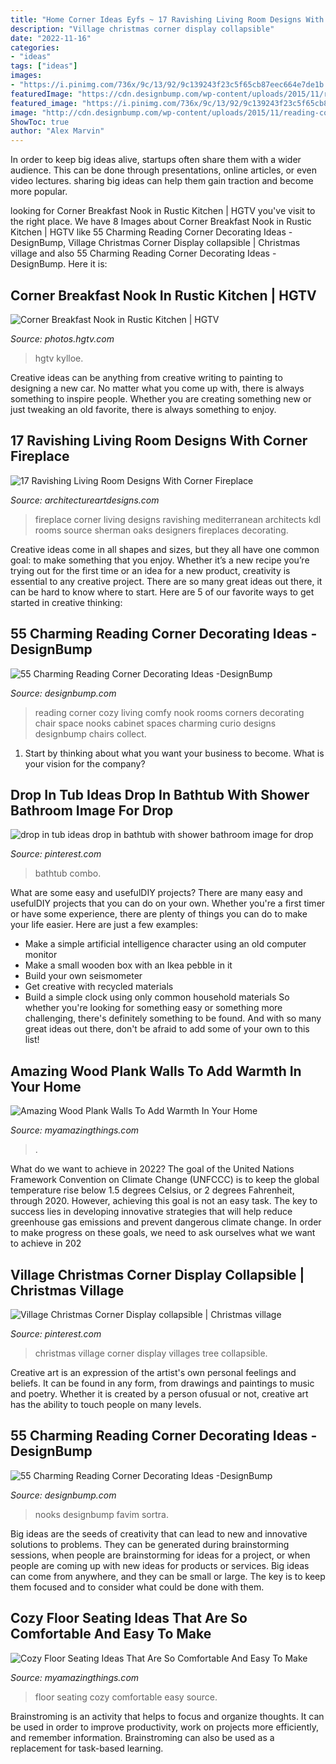 ```yaml
---
title: "Home Corner Ideas Eyfs ~ 17 Ravishing Living Room Designs With Corner Fireplace"
description: "Village christmas corner display collapsible"
date: "2022-11-16"
categories:
- "ideas"
tags: ["ideas"]
images:
- "https://i.pinimg.com/736x/9c/13/92/9c139243f23c5f65cb87eec664e7de1b.jpg"
featuredImage: "https://cdn.designbump.com/wp-content/uploads/2015/11/reading-corner-nook49.jpg"
featured_image: "https://i.pinimg.com/736x/9c/13/92/9c139243f23c5f65cb87eec664e7de1b.jpg"
image: "http://cdn.designbump.com/wp-content/uploads/2015/11/reading-corner-nook08.jpg"
ShowToc: true
author: "Alex Marvin"
---
```



In order to keep big ideas alive, startups often share them with a wider audience. This can be done through presentations, online articles, or even video lectures. sharing big ideas can help them gain traction and become more popular.

	

		
looking for Corner Breakfast Nook in Rustic Kitchen | HGTV you've visit to the right place. We have 8 Images about Corner Breakfast Nook in Rustic Kitchen | HGTV like 55 Charming Reading Corner Decorating Ideas -DesignBump, Village Christmas Corner Display collapsible | Christmas village and also 55 Charming Reading Corner Decorating Ideas -DesignBump. Here it is:
		
    
## Corner Breakfast Nook In Rustic Kitchen | HGTV

<img loading=lazy src="https://hgtvhome.sndimg.com/content/dam/images/hgtv/fullset/2013/4/10/3/CI-Rustic-Elegance_kitchen-with-corner-breakfast-nook-pg26_3x4.jpg.rend.hgtvcom.616.822.suffix/1400978807447.jpeg" onerror="this.onerror=null;this.src='https://tse3.mm.bing.net/th?id=OIP.zuCMT5BEdH0Xq2mkba7zBwHaJ4&amp;pid=15.1';" alt="Corner Breakfast Nook in Rustic Kitchen | HGTV">

_Source: photos.hgtv.com_

>hgtv kylloe. 

	

Creative ideas can be anything from creative writing to painting to designing a new car. No matter what you come up with, there is always something to inspire people. Whether you are creating something new or just tweaking an old favorite, there is always something to enjoy.

    
## 17 Ravishing Living Room Designs With Corner Fireplace

<img loading=lazy src="https://www.architectureartdesigns.com/wp-content/uploads/2014/12/868.jpg" onerror="this.onerror=null;this.src='https://tse3.mm.bing.net/th?id=OIP.4vSxkK43zFy8Z0SuCKYJNQAAAA&amp;pid=15.1';" alt="17 Ravishing Living Room Designs With Corner Fireplace">

_Source: architectureartdesigns.com_

>fireplace corner living designs ravishing mediterranean architects kdl rooms source sherman oaks designers fireplaces decorating. 

	

Creative ideas come in all shapes and sizes, but they all have one common goal: to make something that you enjoy. Whether it’s a new recipe you’re trying out for the first time or an idea for a new product, creativity is essential to any creative project. There are so many great ideas out there, it can be hard to know where to start. Here are 5 of our favorite ways to get started in creative thinking: 

    
## 55 Charming Reading Corner Decorating Ideas -DesignBump

<img loading=lazy src="https://cdn.designbump.com/wp-content/uploads/2015/11/reading-corner-nook49.jpg" onerror="this.onerror=null;this.src='https://tse4.mm.bing.net/th?id=OIP.o9E2bFVJzG_Gqxi0ooqvhAHaJ4&amp;pid=15.1';" alt="55 Charming Reading Corner Decorating Ideas -DesignBump">

_Source: designbump.com_

>reading corner cozy living comfy nook rooms corners decorating chair space nooks cabinet spaces charming curio designs designbump chairs collect. 

	

1) Start by thinking about what you want your business to become. What is your vision for the company?

    
## Drop In Tub Ideas Drop In Bathtub With Shower Bathroom Image For Drop

<img loading=lazy src="https://i.pinimg.com/736x/9c/13/92/9c139243f23c5f65cb87eec664e7de1b.jpg" onerror="this.onerror=null;this.src='https://tse1.mm.bing.net/th?id=OIP.Oh60p5LazwY7_E70KH3gzQHaJ4&amp;pid=15.1';" alt="drop in tub ideas drop in bathtub with shower bathroom image for drop">

_Source: pinterest.com_

>bathtub combo. 

	

What are some easy and usefulDIY projects?
There are many easy and usefulDIY projects that you can do on your own. Whether you're a first timer or have some experience, there are plenty of things you can do to make your life easier. Here are just a few examples: 
- Make a simple artificial intelligence character using an old computer monitor 
- Make a small wooden box with an Ikea pebble in it 
- Build your own seismometer 
- Get creative with recycled materials 
- Build a simple clock using only common household materials 
So whether you're looking for something easy or something more challenging, there's definitely something to be found. And with so many great ideas out there, don't be afraid to add some of your own to this list!

    
## Amazing Wood Plank Walls To Add Warmth In Your Home

<img loading=lazy src="https://myamazingthings.com/wp-content/uploads/2017/07/diy-wooden-plank-wall-5.jpg" onerror="this.onerror=null;this.src='https://tse3.mm.bing.net/th?id=OIP.pPx-HbsnU6vskf4RoZyrjgHaJ3&amp;pid=15.1';" alt="Amazing Wood Plank Walls To Add Warmth In Your Home">

_Source: myamazingthings.com_

>. 

	

What do we want to achieve in 2022?
The goal of the United Nations Framework Convention on Climate Change (UNFCCC) is to keep the global temperature rise below 1.5 degrees Celsius, or 2 degrees Fahrenheit, through 2020. However, achieving this goal is not an easy task. The key to success lies in developing innovative strategies that will help reduce greenhouse gas emissions and prevent dangerous climate change. In order to make progress on these goals, we need to ask ourselves what we want to achieve in 202
    
## Village Christmas Corner Display Collapsible | Christmas Village

<img loading=lazy src="https://i.pinimg.com/736x/9a/dc/25/9adc2586255334d05a0f898411f6fdd5.jpg" onerror="this.onerror=null;this.src='https://tse4.mm.bing.net/th?id=OIP.KkwKNuUQuCGwIM0dq_fVswHaJ3&amp;pid=15.1';" alt="Village Christmas Corner Display collapsible | Christmas village">

_Source: pinterest.com_

>christmas village corner display villages tree collapsible. 

	

Creative art is an expression of the artist's own personal feelings and beliefs. It can be found in any form, from drawings and paintings to music and poetry. Whether it is created by a person ofusual or not, creative art has the ability to touch people on many levels.

    
## 55 Charming Reading Corner Decorating Ideas -DesignBump

<img loading=lazy src="http://cdn.designbump.com/wp-content/uploads/2015/11/reading-corner-nook08.jpg" onerror="this.onerror=null;this.src='https://tse2.mm.bing.net/th?id=OIP.Pt200OS5GDaQzj09eI_-DQHaLH&amp;pid=15.1';" alt="55 Charming Reading Corner Decorating Ideas -DesignBump">

_Source: designbump.com_

>nooks designbump favim sortra. 

	

Big ideas are the seeds of creativity that can lead to new and innovative solutions to problems. They can be generated during brainstorming sessions, when people are brainstorming for ideas for a project, or when people are coming up with new ideas for products or services. Big ideas can come from anywhere, and they can be small or large. The key is to keep them focused and to consider what could be done with them.

    
## Cozy Floor Seating Ideas That Are So Comfortable And Easy To Make

<img loading=lazy src="https://myamazingthings.com/wp-content/uploads/2017/08/floor-seating-3.jpeg" onerror="this.onerror=null;this.src='https://tse1.mm.bing.net/th?id=OIP.kjJgQN2t8huqk0emSPggQAHaLG&amp;pid=15.1';" alt="Cozy Floor Seating Ideas That Are So Comfortable And Easy To Make">

_Source: myamazingthings.com_

>floor seating cozy comfortable easy source. 

	

Brainstroming is an activity that helps to focus and organize thoughts. It can be used in order to improve productivity, work on projects more efficiently, and remember information. Brainstroming can also be used as a replacement for task-based learning.

